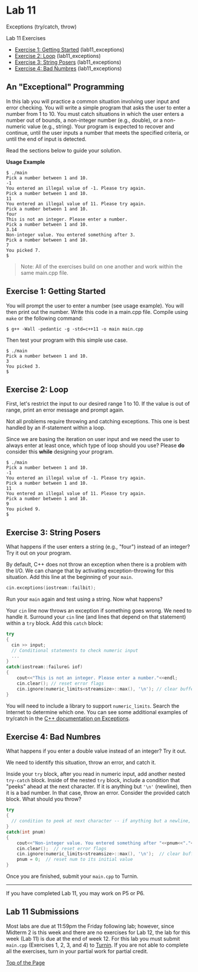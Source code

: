 # Lab 11

Exceptions (try/catch, throw)

Lab 11 Exercises
* [Exercise 1: Getting Started](#exercise-1-getting-started) (lab11_exceptions)
* [Exercise 2: Loop](#exercise-2-loop) (lab11_exceptions)
* [Exercise 3: String Posers](#exercise-3-string-posers) (lab11_exceptions)
* [Exercise 4: Bad Numbres](#exercise-4-bad-numbres) (lab11_exceptions)

## An "Exceptional" Programming

In this lab you will practice a common situation involving user input and error checking. You will write a simple program that asks the user to enter a number from 1 to 10. You must catch situations in which the user enters a number out of bounds, a non-integer number (e.g., double), or a non-numeric value (e.g., string). Your program is expected to recover and continue, until the user inputs a number that meets the specified criteria, or until the end of input is detected.<br>

Read the sections below to guide your solution.<br>

**Usage Example**
```
$ ./main
Pick a number between 1 and 10.
-1
You entered an illegal value of -1. Please try again.
Pick a number between 1 and 10.
11
You entered an illegal value of 11. Please try again.
Pick a number between 1 and 10.
four
This is not an integer. Please enter a number.
Pick a number between 1 and 10.
3.14
Non-integer value. You entered something after 3.
Pick a number between 1 and 10.
7
You picked 7.
$
```

> Note: All of the exercises build on one another and work within the same main.cpp file.

## Exercise 1: Getting Started

You will prompt the user to enter a number (see usage example). You will then print out the number. Write this code in a main.cpp file. Compile using `make` or the following command:
```
$ g++ -Wall -pedantic -g -std=c++11 -o main main.cpp
```

Then test your program with this simple use case.
```
$ ./main
Pick a number between 1 and 10.
3
You picked 3.
$
```

## Exercise 2: Loop

First, let's restrict the input to our desired range 1 to 10. If the value is out of range, print an error message and prompt again.<br>

Not all problems require throwing and catching exceptions. This one is best handled by an if-statement within a loop.<br>

Since we are basing the iteration on user input and we need the user to always enter at least once, which type of loop should you use? Please **do** consider this **while** designing your program.

```
$ ./main
Pick a number between 1 and 10.
-1
You entered an illegal value of -1. Please try again.
Pick a number between 1 and 10.
11
You entered an illegal value of 11. Please try again.
Pick a number between 1 and 10.
9
You picked 9.
$
```

## Exercise 3: String Posers
What happens if the user enters a string (e.g., "four") instead of an integer?  Try it out on your program.<br>

By default, C++ does not throw an exception when there is a problem with the I/O. We can change that by activating exception-throwing for this situation. Add this line at the beginning of your `main`.
```cpp
cin.exceptions(iostream::failbit);
```

Run your `main` again and test using a string. Now what happens?<br>

Your `cin` line now throws an exception if something goes wrong. We need to handle it. Surround your `cin` line (and lines that depend on that statement) within a `try` block. Add this `catch` block:

```cpp
try
{
  cin >> input;
  // Conditional statements to check numeric input
  ...
}
catch(iostream::failure& iof)
{
    cout<<"This is not an integer. Please enter a number."<<endl;
    cin.clear(); // reset error flags
    cin.ignore(numeric_limits<streamsize>::max(), '\n'); // clear buffer
}
```

You will need to include a library to support `numeric_limits`. Search the Internet to determine which one. You can see some additional examples of try/catch in the [C++ documentation on Exceptions](https://www.cplusplus.com/doc/tutorial/exceptions/).

## Exercise 4: Bad Numbres

What happens if you enter a double value instead of an integer? Try it out.<br>

We need to identify this situation, throw an error, and catch it.<br>

Inside your `try` block, after you read in numeric input, add another nested `try-catch` block. Inside of the nested `try` block, include a condition that "peeks" ahead at the next character. If it is anything but `'\n'` (newline), then it is a bad number. In that case, throw an error. Consider the provided catch block. What should you throw?<br>
```cpp
try
{
  // condition to peek at next character -- if anything but a newline, throw <expression>
}
catch(int pnum)
{
    cout<<"Non-integer value. You entered something after "<<pnum<<"."<<endl;
    cin.clear();  // reset error flags
    cin.ignore(numeric_limits<streamsize>::max(), '\n');  // clear buffer
    pnum = 0;  // reset num to its initial value
}
```

Once you are finished, submit your `main.cpp` to Turnin.

***

If you have completed Lab 11, you may work on P5 or P6.

## Lab 11 Submissions

Most labs are due at 11:59pm the Friday following lab; however, since Midterm 2 is this week and there are no exercises for Lab 12, the lab for this week (Lab 11) is due at the end of week 12. For this lab you must submit `main.cpp` (Exercises 1, 2, 3, and 4) to [Turnin](https://turnin.ecst.csuchico.edu/). If you are not able to complete all the exercises, turn in your partial work for partial credit.

[Top of the Page](#lab-11)
